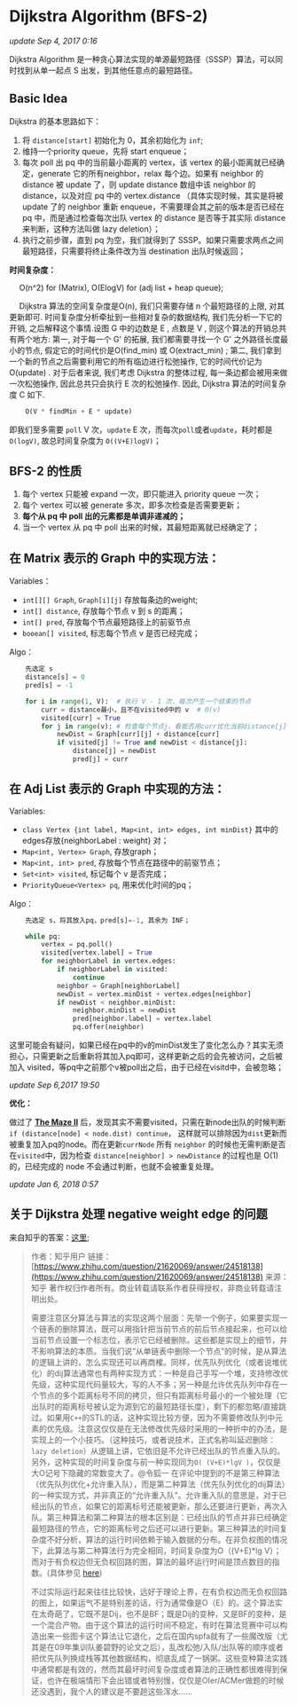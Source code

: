 # Dijkstra Algorithm \(BFS-2\)

_update Sep 4, 2017 0:16_

Dijkstra Algorithm 是一种贪心算法实现的单源最短路径（SSSP）算法，可以同时找到从单一起点 S 出发，到其他任意点的最短路径。

## Basic Idea

Dijkstra 的基本思路如下：

1. 将 `distance[start]` 初始化为 0，其余初始化为 `inf`;
2. 维持一个priority queue，先将 start enqueue；
3. 每次 poll 出 pq 中的当前最小距离的 vertex，该 vertex 的最小距离就已经确定，generate 它的所有neighbor，relax 每个边。如果有 neighbor 的 distance 被 update 了，则 update distance 数组中该 neighbor 的 distance，以及对应 pq 中的 vertex.distance （具体实现时候，其实是将被 update 了的 neighbor 重新 enqueue，不需要理会其之前的版本是否已经在 pq 中，而是通过检查每次出队 vertex 的 distance 是否等于其实际 distance 来判断，这种方法叫做 lazy deletion）；
4. 执行之前步骤，直到 pq 为空，我们就得到了 SSSP。如果只需要求两点之间最短路径，只需要将终止条件改为当 destination 出队时候返回；

**时间复杂度：**

  O\(n^2\) for \(Matrix\), O\(ElogV\) for \(adj list + heap queue\);

  Dijkstra 算法的空间复杂度是O\(n\), 我们只需要存储 n 个最短路径的上限, 对其更新即可. 时间复杂度分析牵扯到一些相对复杂的数据结构, 我们先分析一下它的开销, 之后解释这个事情.设图 G 中的边数是 E , 点数是 V , 则这个算法的开销总共有两个地方: 第一, 对于每一个 G' 的拓展, 我们都需要寻找一个 G' 之外路径长度最小的节点, 假定它的时间代价是O\(find\_min\) 或 O\(extract\_min\) ; 第二, 我们拿到一个新的节点之后需要利用它的所有临边进行松弛操作, 它的时间代价记为 O\(update\) . 对于后者来说, 我们考虑 Dijkstra 的整体过程, 每一条边都会被用来做一次松弛操作, 因此总共只会执行 E 次的松弛操作. 因此, Dijkstra 算法的时间复杂度 C 如下.

```python
    O(V * findMin + E * update)
```

即我们至多需要 `poll` V 次，`update` E 次，而每次`poll`或者`update`，耗时都是`O(logV)`, 故总时间复杂度为 `O((V+E)logV)`；

## BFS-2 的性质

1. 每个 vertex 只能被 expand 一次，即只能进入 priority queue 一次；
2. 每个 vertex 可以被 generate 多次，即多次检查是否需要更新；
3. **每个从 pq 中 poll 出的元素都是单调非递减的；**
4. 当一个 vertex 从 pq 中 poll 出来的时候，其最短距离就已经确定了；

## 在 Matrix 表示的 Graph 中的实现方法：

Variables：

* `int[][] Graph`,   `Graph[i][j]` 存放每条边的weight;
* `int[] distance`,   存放每个节点 v 到 s 的距离；
* `int[] pred`,       存放每个节点最短路径上的前驱节点
* `booean[] visited`, 标志每个节点 v 是否已经完成；

Algo：

```python
    先选定 s
    distance[s] = 0
    pred[s] = -1

    for i in range(1, V):  # 执行 V - 1 次，每次产生一个结束的节点
        curr = distance最小，且不在visited中的 v  # O(v) 
        visited[curr] = True
        for j in range(v): # 检查每个节点j，看能否用curr优化当前distance[j]
            newDist = Graph[curr][j] + distance[curr]
            if visited[j] != True and newDist < distance[j]:
                distance[j] = newDist
                pred[j] = curr
```

## 在 Adj List 表示的 Graph 中实现的方法：

Variables:

* `class Vertex {int label, Map<int, int> edges, int minDist}` 其中的edges存放{neighborLabel : weight} 对；
* `Map<int, Vertex> Graph`, 存放graph；
* `Map<int, int> pred`, 存放每个节点在路径中的前驱节点；
* `Set<int> visited`, 标记每个 v 是否完成；
* `PriorityQueue<Vertex> pq`, 用来优化时间的pq；

Algo：

```python
    先选定 s，将其放入pq，pred[s]=-1, 其余为 INF；

    while pq:
        vertex = pq.poll()
        visited[vertex.label] = True
        for neighborLabel in vertex.edges:
            if neighborLabel in visited: 
                continue
            neighbor = Graph[neighborLabel]
            newDist = vertex.minDist + vertex.edges[neighbor]
            if newDist < neighbor.minDist:
                neighbor.minDist = newDist
                pred[neighbor.label] = vertex.label
                pq.offer(neighbor)
```

这里可能会有疑问，如果已经在pq中的v的minDist发生了变化怎么办？其实无须担心，只需更新之后重新将其加入pq即可，这样更新之后的会先被访问，之后被加入 visited，等pq中之前那个v被poll出之后，由于已经在visitd中，会被忽略；

_update Sep 6,2017 19:50_

**优化：**

做过了 [**The Maze II**](https://will-gxz.gitbooks.io/xiaozheng_algo/content/graph/the-maze-ii.html) 后，发现其实不需要visited，只需在新node出队的时候判断 `if (distance[node] < node.dist) continue`， 这样就可以排除因为`dist`更新而被重复加入pq的node。而在更新`currNode` 所有 `neighbor` 的时候也无需判断是否在`visited`中，因为检查 `distance[neighbor] > newDistance` 的过程也是 O\(1\) 的，已经完成的 node 不会通过判断，也就不会被重复处理。

_update Jan 6, 2018 0:57_

## 关于 Dijkstra 处理 negative weight edge 的问题

来自知乎的答案：[这里](https://www.zhihu.com/question/21620069);

> 作者：知乎用户 链接：[https://www.zhihu.com/question/21620069/answer/24518138](https://www.zhihu.com/question/21620069/answer/24518138) 来源：知乎 著作权归作者所有。商业转载请联系作者获得授权，非商业转载请注明出处。
>
> 需要注意区分算法与算法的实现这两个层面：先举一个例子，如果要实现一个链表的删除算法，既可以用指针把当前节点的前后节点接起来，也可以给当前节点设置一个标志位，表示它已经被删除。这些都是实现上的细节，并不影响算法的本质。当我们说“从单链表中删除一个节点”的时候，是从算法的逻辑上讲的，怎么实现还可以再商榷。同样，优先队列优化（或者说堆优化）的dij算法通常也有两种实现方式：一种是自己手写一个堆，支持修改优先级，这种实现代码量较大，写的人不多；另一种是允许优先队列中存在一个节点的多个距离标号不同的拷贝，但只有距离标号最小的一个被处理（它出队时的距离标号被认定为源到它的最短路径长度），剩下的都忽略/直接跳过。如果用`C++`的STL的话，这种实现比较方便，因为不需要修改队列中元素的优先级。注意这仅仅是在无法修改优先级时采用的一种折中的办法，是实现上的一个小技巧。（这种技巧，或者说技术，正式名称叫延迟删除：`lazy deletion`）从逻辑上讲，它依旧是不允许已经出队的节点重入队的。另外，这种实现的时间复杂度与前一种实现同为`O( (V+E)*lgV )`，仅仅是大O记号下隐藏的常数变大了。@令狐一 在评论中提到的不是第三种算法（优先队列优化+允许重入队），而是第二种算法（优先队列优化的dij算法）的一种实现方式，并非真正的“允许重入队”。允许重入队的意思是，对于已经出队的节点，如果它的距离标号还能被更新，那么还要进行更新，再次入队。第三种算法和第二种算法的根本区别是：已经出队的节点并非已经确定最短路径的节点，它的距离标号之后还可以进行更新。第三种算法的时间复杂度不好分析，算法的运行时间依赖于输入数据的分布。在非负权图的情况下，此算法与第二种算法行为完全相同，时间复杂度为O（\(V+E\)\*lg V）；而对于有负权边但无负权回路的图，算法的最坏运行时间是顶点数目的指数。\(具体参见 [here](https://courses.engr.illinois.edu/cs498374/fa2014/notes/26-sssp.pdf)\)
>
> 不过实际运行起来往往比较快，远好于理论上界，在有负权边而无负权回路的图上，如果运气不是特别差的话，行为通常像是O（E）的。这个算法实在太奇葩了，它既不是Dij，也不是BF；既是Dij的变种，又是BF的变种，是一个混合产物。由于这个算法的运行时间不稳定，有时在算法竞赛中可以构造出来一些图卡这个算法让它退化，之后在国内spfa就有了一些魔改版（尤其是在09年集训队姜碧野的论文之后），乱改松弛/入队/出队等的顺序或者把优先队列换成栈等其他数据结构，彻底乱成了一锅粥。这些变种算法实践中通常都是有效的，然而其最坏时间复杂度或者算法的正确性都很难得到保证，也许在极端情形下会出错或者特别慢，仅仅是OIer/ACMer做题的时候还没遇到，我个人的建议是不要趟这些浑水……

